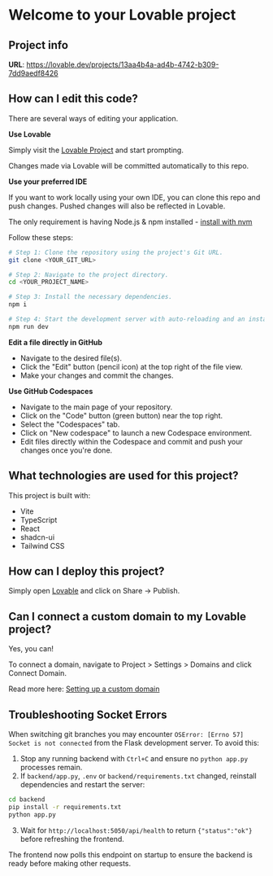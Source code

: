 # Welcome to your Lovable project

## Project info

**URL**: https://lovable.dev/projects/13aa4b4a-ad4b-4742-b309-7dd9aedf8426

## How can I edit this code?

There are several ways of editing your application.

**Use Lovable**

Simply visit the [Lovable Project](https://lovable.dev/projects/13aa4b4a-ad4b-4742-b309-7dd9aedf8426) and start prompting.

Changes made via Lovable will be committed automatically to this repo.

**Use your preferred IDE**

If you want to work locally using your own IDE, you can clone this repo and push changes. Pushed changes will also be reflected in Lovable.

The only requirement is having Node.js & npm installed - [install with nvm](https://github.com/nvm-sh/nvm#installing-and-updating)

Follow these steps:

```sh
# Step 1: Clone the repository using the project's Git URL.
git clone <YOUR_GIT_URL>

# Step 2: Navigate to the project directory.
cd <YOUR_PROJECT_NAME>

# Step 3: Install the necessary dependencies.
npm i

# Step 4: Start the development server with auto-reloading and an instant preview.
npm run dev
```

**Edit a file directly in GitHub**

- Navigate to the desired file(s).
- Click the "Edit" button (pencil icon) at the top right of the file view.
- Make your changes and commit the changes.

**Use GitHub Codespaces**

- Navigate to the main page of your repository.
- Click on the "Code" button (green button) near the top right.
- Select the "Codespaces" tab.
- Click on "New codespace" to launch a new Codespace environment.
- Edit files directly within the Codespace and commit and push your changes once you're done.

## What technologies are used for this project?

This project is built with:

- Vite
- TypeScript
- React
- shadcn-ui
- Tailwind CSS

## How can I deploy this project?

Simply open [Lovable](https://lovable.dev/projects/13aa4b4a-ad4b-4742-b309-7dd9aedf8426) and click on Share -> Publish.

## Can I connect a custom domain to my Lovable project?

Yes, you can!

To connect a domain, navigate to Project > Settings > Domains and click Connect Domain.

Read more here: [Setting up a custom domain](https://docs.lovable.dev/tips-tricks/custom-domain#step-by-step-guide)

## Troubleshooting Socket Errors

When switching git branches you may encounter `OSError: [Errno 57] Socket is not connected` from the Flask development server. To avoid this:

1. Stop any running backend with `Ctrl+C` and ensure no `python app.py` processes remain.
2. If `backend/app.py`, `.env` or `backend/requirements.txt` changed, reinstall dependencies and restart the server:

```sh
cd backend
pip install -r requirements.txt
python app.py
```

3. Wait for `http://localhost:5050/api/health` to return `{"status":"ok"}` before refreshing the frontend.

The frontend now polls this endpoint on startup to ensure the backend is ready before making other requests.
